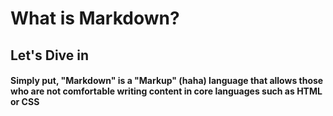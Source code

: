 # What is Markdown?

## Let's Dive in

#### Simply put, "Markdown" is a "Markup" (haha) language that allows those who are not comfortable writing content in core languages such as HTML or CSS
